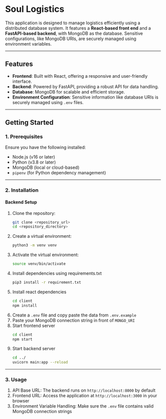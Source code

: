 # **Soul Logistics**

This application is designed to manage logistics efficiently using a distributed database system. It features a **React-based front end** and a **FastAPI-based backend**, with MongoDB as the database. Sensitive configurations, like MongoDB URIs, are securely managed using environment variables.

---

## **Features**
- **Frontend**: Built with React, offering a responsive and user-friendly interface.
- **Backend**: Powered by FastAPI, providing a robust API for data handling.
- **Database**: MongoDB for scalable and efficient storage.
- **Environment Configuration**: Sensitive information like database URIs is securely managed using `.env` files.

---

## **Getting Started**

### **1. Prerequisites**
Ensure you have the following installed:
- Node.js (v16 or later)
- Python (v3.8 or later)
- MongoDB (local or cloud-based)
- `pipenv` (for Python dependency management)

---

### **2. Installation**

#### **Backend Setup**
1. Clone the repository:
   ```bash
   git clone <repository_url>
   cd <repository_directory>
2. Create a virtual environment:
   ```bash
   python3 -m venv venv
3. Activate the virtual environment:
   ```bash
   source venv/bin/activate
4. Install dependencies using requirements.txt
   ```bash
   pip3 install -r requirement.txt
5. Install react dependencies
   ```bash
   cd client
   npm install
6. Create a `.env` file and copy paste the data from `.env.example`
7. Paste your MongoDB connection string in front of `MONGO_URI`
8. Start frontend server
   ```bash
   cd client
   npm start
9. Start backend server
   ```bash
   cd ../
   uvicorn main:app --reload

---

### **3. Usage**
1. API Base URL: The backend runs on `http://localhost:8000` by default
2. Frontend URL: Access the application at `http://localhost:3000` in your browser
3. Environment Variable Handling: Make sure the `.env` file contains valid MongoDB connection strings

